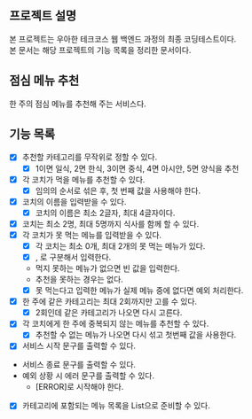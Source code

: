 ## 프로젝트 설명
본 프로젝트는 우아한 테크코스 웹 백엔드 과정의 최종 코딩테스트이다.  
본 문서는 해당 프로젝트의 기능 목록을 정리한 문서이다.

## 점심 메뉴 추천
한 주의 점심 메뉴를 추천해 주는 서비스다.

## 기능 목록
- [x] 추천할 카테고리를 무작위로 정할 수 있다.
    - [x] 1이면 일식, 2면 한식, 3이면 중식, 4면 아시안, 5면 양식을 추천
- [x] 각 코치가 먹을 메뉴를 추천할 수 있다.
    - [x] 임의의 순서로 섞은 후, 첫 번째 값을 사용해야 한다.
- [x] 코치의 이름을 입력받을 수 있다.
    - [x] 코치의 이름은 최소 2글자, 최대 4글자이다.
- [x] 코치는 최소 2명, 최대 5명까지 식사를 함께 할 수 있다.
- [x] 각 코치가 못 먹는 메뉴를 입력받을 수 있다.
    - [x] 각 코치는 최소 0개, 최대 2개의 못 먹는 메뉴가 있다.
    - [x] , 로 구분해서 입력한다.
    - 먹지 못하는 메뉴가 없으면 빈 값을 입력한다.
    - 추천을 못하는 경우는 없다.
    - [x] 못 먹는다고 입력한 메뉴가 실제 메뉴 중에 없다면 예외 처리한다.
- [x] 한 주에 같은 카테고리는 최대 2회까지만 고를 수 있다.
    - [x] 2회인데 같은 카테고리가 나오면 다시 고른다.
- [x] 각 코치에게 한 주에 중복되지 않는 메뉴를 추천할 수 있다.
    - [x] 추천할 수 없는 메뉴가 나오면 다시 섞고 첫번째 값을 사용한다.
- [x] 서비스 시작 문구를 출력할 수 있다.
- 서비스 종료 문구를 출력할 수 있다.
- 예외 상황 시 에러 문구를 출력할 수 있다.
    - [ERROR]로 시작해야 한다.
- [x] 카테고리에 포함되는 메뉴 목록을 List<String>으로 준비할 수 있다.